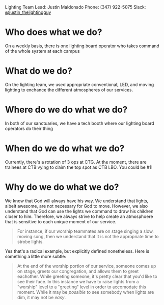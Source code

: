 <!-- TITLE: Who, what, where, when, and why? -->
<!-- SUBTITLE: As a Lighting Board Operator, you are expected to create an environment that enhances the experience of our congregation -->

Lighting Team Lead:
Justin Maldonado 
Phone: (347) 922-5075
Slack: [@justin_thelightingguy](slack://user?team={T025T2WPG}&id={D025SN9VD})
# Who does what we do?
On a weekly basis, there is one lighting board operator who takes command of the whole system at each campus
# What do we do?
On the lighting team, we used appropriate conventional, LED, and moving lighting to enchance the different atmospheres of our services.
# Where do we do what we do?
In both of our sanctuaries, we have a tech booth where our lighting board operators do their thing
# When do we do what we do?
Currently, there's a rotation of 3 ops at CTG.
At the moment, there are trainees at CTB vying to claim the top spot as CTB LBO. You could be #1!
# Why do we do what we do?
We know that God will always have his way. We understand that lights, albeit awesome, are not necessary for God to move. However, we also understand that God can use the lights we command to draw his children closer to him. Therefore, we always strive to help create an atmosphoere that is sensitive to each unique moment of our service. 
> For instance, if our worship teammates are on stage singing a slow, moving song, then we understand that it is not the appropriate time to strobe lights. 

Yes that's a radical example, but explicitly defined nonetheless. Here is something a little more subtle:
> At the end of the worship portion of our service, someone comes up on stage, greets our congregation, and allows them to greet eachother. While greeting someone, it's pretty clear that you'd like to see their face. In this instance we have to raise lights from a "worship" level to a "greeting" level in order to accomodate this moment. While it may be *possible* to see somebody when lights are dim, it may not be *easy*.
